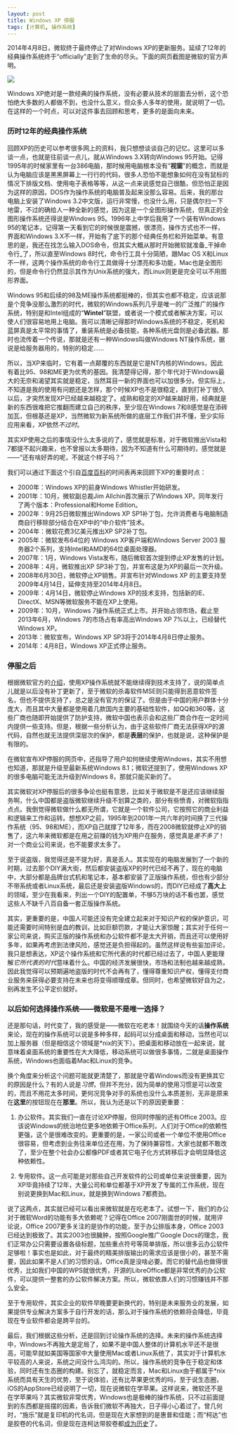 ```yaml
---
layout: post
title: Windows XP 停服
tags: [计算机, 操作系统]
---
```


2014年4月8日，微软终于最终停止了对Windows XP的更新服务。延续了12年的经典操作系统终于“officially”走到了生命的尽头。下面的网页截图是微软的官方声明。

<a href="http://windows.microsoft.com/zh-cn/windows/end-support-help/">
<img src="/jekyll/MSannouncement.png">
</a>

Windows XP绝对是一款经典的操作系统，没有必要从技术的层面去分析，这个恐怕绝大多数的人都做不到，也没什么意义，但众多人多年的使用，就说明了一切。在这样的一个时点，可以对这件事去回顾和思考，更多的是面向未来。

### 历时12年的经典操作系统

回顾XP的历史可以参考很多网上的资料，我只想想谈谈自己的记忆。这里可以多谈一点，也就是往前谈一点儿，就从Windows 3.X转向Windows 95开始。记得1995年的时候家里有一台386电脑，那时候用电脑根本没有“**视窗**”的概念，而就是认为电脑应该是黑黑屏幕上一行行的代码，很多人恐怕不能想象如何在没有鼠标的情况下排版文档、使用电子表格等等，从这一点来说感觉自己很酷，但恐怕正是因为这样的原因，DOS作为操作系统的电脑普及起来没那么容易。后来，我的那台电脑上安装了Windows 3.2中文版，运行非常慢，也没什么用，只是偶尔扫一下地雷，不过的确给人一种全新的感觉，因为这是一个全图形操作系统，但真正的全图形操作系统还得说是Windows 95。1996年上中学后我用了一个装有Windows 95的笔记本，记得第一天看到它的时候很是震撼，很漂亮，操作方式也不一样，界面和Windows 3.X不一样，开始有了底下的那个经典任务栏和开始菜单。有意思的是，我还在找怎么输入DOS命令，但其实大概从那时开始微软就准备_干掉命令行_了，所以直至Windows 8时代，命令行工具十分简陋，跟Mac OS X和Linux不一样，这两个操作系统的命令行工具做得十分漂亮和多功能，Mac也是全图形的，但是命令行仍然显示其作为Unix系统的强大，而Linux则更是完全可以不用图形界面。

Windows 95和后续的98及ME操作系统都挺棒的，但其实也都不稳定，应该说那是个竞争没那么激烈的时代，微软的Windows系列几乎是唯一的广泛推广的操作系统，特别是和Intel组成的“**Wintel**”联盟，或者说一个模式或者解决方案，可以使人们很容易地用上电脑。我可以清晰记得那时Windows系统的不稳定，死机和蓝屏真是太平常的事情了，重装系统是必备技能，各种系统光盘则是必备武器。那时也流传着一个传说，那就是还有一种Windows叫做Windows NT操作系统，据说是给服务器用的，特别的稳定……

所以，当XP来临时，它有着一点颠覆的东西就是它是NT内核的Windows，因此有着比95、98和ME更为优秀的基因。我清楚得记得，那个年代对于Windows最大的无奈和渴望其实就是稳定，当然耳目一新的界面也可以加很多分。但实际上，不知道是我的使用有问题还是怎样，那个时候XP也不是很稳定，直到打补丁很久以后，才突然发现XP已经越来越稳定了。成熟和稳定的XP越来越好用，经典就是新的东西很难把它推翻而建立自己的秩序，至少现在Windows 7和8感觉是在添砖加瓦，但根基还是XP，当然微软为新系统所做的底层工作我们并不懂，至少实际应用来看，XP依然*不过时*。

其实XP使用之后的事情没什么太多说的了，感觉就是标准，对于微软推出Vista和7都提不起兴趣来，也不曾报以太多期待，因为不知道有什么可期待的，感觉就是——“还有啥好弄的呢，不就这个样子吗？”

我们可以通过下面这个引自[百度百科][timeline]的时间表再来回顾下XP的重要时点：

- 2000年：Windows XP的前身Windows Whistler开始研发。
- 2001年：10月，微软副总裁Jim Allchin首次展示了Windows XP。同年发行了两个版本：Professional和Home Edition。
- 2002年：9月25日微软推出Windows XP SP1补丁包，允许消费者与电脑制造商自行移除部分结合在XP中的“中介软件”技术。
- 2004年：微软花费3亿美元推出XP SP2补丁包。
- 2005年：微软发布64位的 Windows XP客户端和Windows Server 2003 服务器2个系列，支持Intel和AMD的64位桌面处理器。
- 2007年：1月，Windows Vista发布，随后微软首次提到停止XP发售的计划。
- 2008年：4月，微软推出XP SP3补丁包，并宣布这是为XP的最后一次升级。
- 2008年6月30日，微软停止XP销售。并宣布针对Windows XP 的主要支持至2009年4月14日，延伸支持至2014年4月8日。
- 2009年：4月14日，微软停止Windows XP的技术支持，包括新的IE、DirectX、MSN等微软服务不能在XP上使用。
- 2009年：10月，Windows 7操作系统正式上市。并开始占领市场，截止至2013年6月，Windows 7的市场占有率高出Windows XP 7%以上，已经替代Windows XP。
- 2013年：微软宣布，Windows XP SP3将于2014年4月8日停止服务。
- 2014年：4月8日，Windows XP正式停止服务。

### 停服之后

根据微软官方的[介绍][annoucement]，使用XP操作系统就不能继续得到技术支持了，说的简单点儿就是以后没有补丁更新了，至于微软的杀毒软件MSE则只能得到恶意软件签名，但也不提供支持了，总之是没有官方的保证了。但是由于中国的用户群体十分庞大，而且其中大量都是使用着几款国内主要的基础性软件，如QQ和360等，这些厂商也随即开始提供了防护支持，微软中国也表示会和这些厂商合作在一定时间内提供一些支持。但是，根据一些分析认为，由于这些软件厂商无法获得XP的源代码，自然也就无法提供深层次的保护，都是**表层**的保护，也就是说，这种保护是有限的。

在微软宣布XP停服的网页中，还指导了用户如何继续使用Windows，其实不用想也知道，那就是升级至最新系统Windows 8.1；微软还提到了，使用Windows XP的很多电脑可能无法升级到Windows 8，那就只能买新的了。

其实微软对XP停服后的很多争论也挺有意思，比如关于微软是不是还应该继续服务啊，什么中国都是盗版微软继续升级不划算之类的，部分有些愤青，对微软指指点点。我倒觉得微软做什么都无所谓，它就是一个软件公司，它按照它的商业利益和逻辑来工作和运转。想想XP之前，1995年到2001年一共六年的时间换了三代操作系统（95、98和ME），而XP自己就撑了12年多，而在2008微软就停止XP的销售了，这六年来微软都是在用之前赚的钱为XP用户在服务，感觉真是*差不多了*！对一个商业公司来说，也不能要求太多了。

至于说盗版，我觉得还是不提为好，真是丢人。其实现在的电脑发展到了一个新的时期，过去那个DIY满大街，然后都安装盗版XP的时代已经不再了，现在的电脑中，大部分都是品牌台式机和笔记本，基本都安装了正版操作系统，但也有少部分不带系统或者Linux系统，最后还是安装盗版Windows的，而DIY已经成了**高大上**的领域，至少在我看来，列出一个DIY的配置单，不够5万块的话不看也罢，感觉这些人不缺千八百自备一套正版操作系统。

其实，更重要的是，中国人可能还没有完全建立起来对于知识产权的保护意识，可能还需要时间特别是血的教训，比如巨额罚款，才能让大家惊醒；其实对于任何一家公司来说，购买正版的操作系统和办公软件都不是太大开销，而且还可以使用好多年，如果再考虑到法律风险，感觉还是负担得起的。虽然这样说有些妄加评论，我只是想表达，XP这个操作系统和它所代表的时代都已经过去了，中国人更能理解*它所代表的时代*意味着什么。中国的经济发展很快，市场和法制也越来越成熟，因此我觉得可以预期遍地盗版的时代不会再有了，懂得尊重知识产权，懂得支付商业服务来获得必要支持在未来也将变得顺理成章。但同时，也希望微软好自为之，别再发生不公平定价就好。

### 以后如何选择操作系统——微软是不是唯一选择？

还是那句话，时代变了，我的感受是——微软在吃老本！就围绕今天的话**操作系统**来论，现在的操作系统可以说是多种多样，起码可以分成桌面和移动，当然也可以加上服务器（但是相信这个领域是*nix的天下）。把桌面和移动放在一起来说，就意味着桌面系统的重要性在大大降低，移动系统可以做很多事情，二就是桌面操作系统，Windows也面临着Mac和Linux的竞争。

换个角度来分析这个问题可能就更清楚了，那就是守着Windows而没有更换其它的原因是什么？有的人说是*习惯*，但并不充分，因为简单的使用习惯是可以改变的，而且不用花太多时间，更何况竞争对手的系统也没什么本质差别，无非是原来在**这里**的按钮现在在**那里**。所以，我认为还是以下的原因更重要：

1. 办公软件。其实我们一直在讨论XP停服，但同时停服的还有Office 2003。应该说Windows的统治地位更多地依赖于Office系列，人们对于Office的依赖性更强，这个是很难改变的。更重要的是，一家公司或者一个单位不使用Office很容易，但考虑到业务往来单位还在用，为了保持兼容性，大家也就都不敢改了，至少在整个社会办公都像PDF或者其它电子化方式转移后才会明显降低这种依赖性。

2. 专用软件。这一点可能是对那些自己开发软件的公司或单位来说很重要，因为XP毕竟持续了12年，大量公司和单位都基于XP开发了专属的工作系统，现在别说更换到Mac和Linux，就是换到Windows 7都费劲。

说了这两点，其实就已经可以看出来微软就是在吃老本了。试想一下，我们的办公对于微软Word的功能有多大依赖呢？记得在Office 2007刚面世的时候，就用评论说，Office 2007更多关注的是协作的功能，至于办公排版本身，Office 2003已经达到极致了。其实2003也很臃肿，按照Google推广Google Docs的理念，我们正常办公只需要设置各级标题，加些重点符号等简单排版，所以很多云办公软件足够啦！事实也是如此，对于最终的精美排版输出的需求应该是很小的，甚至不需要，因此如果不是人们的习惯的话，Office真是没啥必要。而它的替代品也做得很优秀，比如我们中国的WPS就很优秀，开源的LibreOffice都是非常优秀的办公软件，可以提供一整套的办公软件解决方案。所以，微软依靠人们的习惯赚钱并不那么安全。

至于专用软件，其实企业的软件早晚要更新换代的，特别是未来服务业的发展，如果提供专业解决方案多于自行开发的话，那么对于操作系统的依赖将会降低，毕竟现在专业软件都会是跨平台的。

最后，我们根据这些分析，还是回到讨论操作系统的选择。未来的操作系统选择中，Windows不再独大是定局了，如果不是中国人整体的计算机水平还不是很高，可能早就如美国等国家中大量使用Mac或者Linux系统了，其实对于计算机水平较高的人来说，系统之间没什么鸿沟的。所以，操作系统的竞争在于稳定和体验，同时还有生态圈的构建。别忘了，就稳定而言，Mac和Linux由于都属于*nix系统而具有天生的优势，至于说体验，还有比苹果更优秀的吗，至于说生态圈，iOS的AppStore已经说明了一切，现在说微软在学苹果。这样说来，微软还不是在学苹果吗？其实微软非常优秀，Windows也是极棒的操作系统，只不过前面提到的东西都是摇摆的因素，告诉我们微软不再独大，日子得小心着过了。曾几何时，“施乐”就是复印机的代名词，但是现在大家想到的是惠普和佳能；而“柯达”也是胶卷的代名词，但是现在连柯达带胶卷都[成为历史][kodak]了。

[timeline]: http://baike.baidu.com/link?url=EQYk2xs3GtY7Z1SCxwITMwmj0GaIFJy18tS2T2SxVEMtnF2kYr5oAa6FLcJ2cKCV
[annoucement]: http://windows.microsoft.com/zh-cn/windows/end-support-help/
[kodak]: http://cn.wsj.com/gb/20120119/bus142233.asp?source=whatnews2
